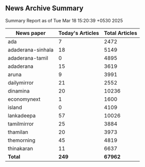 <!-- @format -->
## News Archive Summary

Summary Report as of Tue Mar 18 15:20:39 +0530 2025

| News paper         | Today's Articles | Total Articles |
|--------------------|------------------|----------------|
| ada               | 7          | 2472        |
| adaderana-sinhala               | 18          | 5149        |
| adaderana-tamil               | 0          | 4895        |
| adaderana               | 15          | 3619        |
| aruna               | 9          | 3991        |
| dailymirror               | 21          | 2552        |
| dinamina               | 20          | 10236        |
| economynext               | 1          | 1600        |
| island               | 0          | 4109        |
| lankadeepa               | 57          | 10026        |
| tamilmirror               | 25          | 3884        |
| thamilan               | 20          | 3973        |
| themorning               | 45          | 4819        |
| thinakaran               | 11          | 6637        |
| **Total**          | **249**      | **67962** |

